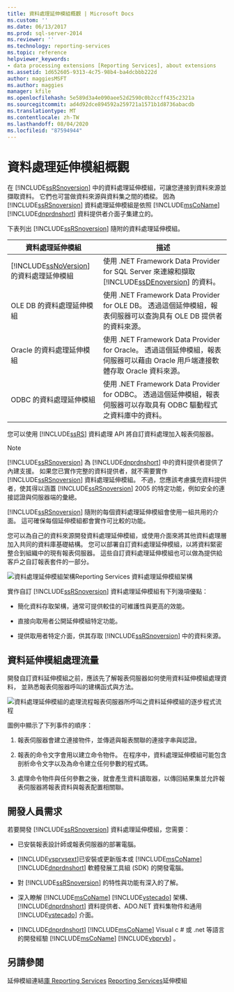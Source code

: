 ```yaml
---
title: 資料處理延伸模組概觀 | Microsoft Docs
ms.custom: ''
ms.date: 06/13/2017
ms.prod: sql-server-2014
ms.reviewer: ''
ms.technology: reporting-services
ms.topic: reference
helpviewer_keywords:
- data processing extensions [Reporting Services], about extensions
ms.assetid: 1d652605-9313-4c75-98b4-ba4dcbbb222d
author: maggiesMSFT
ms.author: maggies
manager: kfile
ms.openlocfilehash: 5e589d3a4e090aee52d2590c0b2ccff435c2321a
ms.sourcegitcommit: ad4d92dce894592a259721a1571b1d8736abacdb
ms.translationtype: MT
ms.contentlocale: zh-TW
ms.lasthandoff: 08/04/2020
ms.locfileid: "87594944"
---
```

# <a name="data-processing-extensions-overview"></a>資料處理延伸模組概觀
  在 [!INCLUDE[ssRSnoversion](../../../includes/ssrsnoversion-md.md)] 中的資料處理延伸模組，可讓您連接到資料來源並擷取資料。 它們也可當做資料來源與資料集之間的橋樑。 因為 [!INCLUDE[ssRSnoversion](../../../includes/ssrsnoversion-md.md)] 資料處理延伸模組是依照 [!INCLUDE[msCoName](../../../includes/msconame-md.md)] [!INCLUDE[dnprdnshort](../../../includes/dnprdnshort-md.md)] 資料提供者介面子集建立的。

 下表列出 [!INCLUDE[ssRSnoversion](../../../includes/ssrsnoversion-md.md)] 隨附的資料處理延伸模組。

|資料處理延伸模組|描述|
|-------------------------------|-----------------|
|[!INCLUDE[ssNoVersion](../../../includes/ssnoversion-md.md)] 的資料處理延伸模組|使用 .NET Framework Data Provider for SQL Server 來連線和擷取 [!INCLUDE[ssDEnoversion](../../../includes/ssdenoversion-md.md)] 的資料。|
|OLE DB 的資料處理延伸模組|使用 .NET Framework Data Provider for OLE DB。 透過這個延伸模組，報表伺服器可以查詢具有 OLE DB 提供者的資料來源。|
|Oracle 的資料處理延伸模組|使用 .NET Framework Data Provider for Oracle。 透過這個延伸模組，報表伺服器可以藉由 Oracle 用戶端連接軟體存取 Oracle 資料來源。|
|ODBC 的資料處理延伸模組|使用 .NET Framework Data Provider for ODBC。 透過這個延伸模組，報表伺服器可以存取具有 ODBC 驅動程式之資料庫中的資料。|

 您可以使用 [!INCLUDE[ssRS](../../../includes/ssrs.md)] 資料處理 API 將自訂資料處理加入報表伺服器。

> [!NOTE]
>  [!INCLUDE[ssRSnoversion](../../../includes/ssrsnoversion-md.md)] 為 [!INCLUDE[dnprdnshort](../../../includes/dnprdnshort-md.md)] 中的資料提供者提供了內建支援。 如果您已實作完整的資料提供者，就不需要實作 [!INCLUDE[ssRSnoversion](../../../includes/ssrsnoversion-md.md)] 資料處理延伸模組。 不過，您應該考慮擴充資料提供者，使其得以涵蓋 [!INCLUDE[ssRSnoversion](../../../includes/ssrsnoversion-md.md)] 2005 的特定功能，例如安全的連接認證與伺服器端的彙總。

 [!INCLUDE[ssRSnoversion](../../../includes/ssrsnoversion-md.md)] 隨附的每個資料處理延伸模組會使用一組共用的介面。 這可確保每個延伸模組都會實作可比較的功能。

 您可以為自己的資料來源開發資料處理延伸模組，或使用介面來將其他資料處理層加入共同的資料庫基礎結構。 您可以部署自訂資料處理延伸模組，以將資料緊密整合到組織中的現有報表伺服器。 這些自訂資料處理延伸模組也可以做為提供給客戶之自訂報表套件的一部分。

 ![資料處理延伸模組架構](../../media/bk-dataprocess-extensions.gif "資料處理延伸模組架構")Reporting Services 資料處理延伸模組架構

 實作自訂 [!INCLUDE[ssRSnoversion](../../../includes/ssrsnoversion-md.md)] 資料處理延伸模組有下列幾項優點：

-   簡化資料存取架構，通常可提供較佳的可維護性與更高的效能。

-   直接向取用者公開延伸模組特定功能。

-   提供取用者特定介面，供其存取 [!INCLUDE[ssRSnoversion](../../../includes/ssrsnoversion-md.md)] 中的資料來源。

## <a name="data-extension-process-flow"></a>資料延伸模組處理流量
 開發自訂資料延伸模組之前，應該先了解報表伺服器如何使用資料延伸模組處理資料， 並熟悉報表伺服器呼叫的建構函式與方法。

 ![資料處理延伸模組的處理](../../media/bk-ext-01.gif "資料處理延伸模組的處理流程")流程報表伺服器所呼叫之資料延伸模組的逐步程式流程

 圖例中顯示了下列事件的順序：

1.  報表伺服器會建立連接物件，並傳遞與報表關聯的連接字串與認證。

2.  報表的命令文字會用以建立命令物件。 在程序中，資料處理延伸模組可能包含剖析命令文字以及為命令建立任何參數的程式碼。

3.  處理命令物件與任何參數之後，就會產生資料讀取器，以傳回結果集並允許報表伺服器將報表資料與報表配置相關聯。

## <a name="developer-requirements"></a>開發人員需求
 若要開發 [!INCLUDE[ssRSnoversion](../../../includes/ssrsnoversion-md.md)] 資料處理延伸模組，您需要：

-   已安裝報表設計師或報表伺服器的部署電腦。

-   [!INCLUDE[vsprvsext](../../../includes/vsprvsext-md.md)]已安裝或更新版本或 [!INCLUDE[msCoName](../../../includes/msconame-md.md)] [!INCLUDE[dnprdnshort](../../../includes/dnprdnshort-md.md)] 軟體發展工具組 (SDK) 的開發電腦。

-   對 [!INCLUDE[ssRSnoversion](../../../includes/ssrsnoversion-md.md)] 的特性與功能有深入的了解。

-   深入瞭解 [!INCLUDE[msCoName](../../../includes/msconame-md.md)] [!INCLUDE[vstecado](../../../includes/vstecado-md.md)] 架構、 [!INCLUDE[dnprdnshort](../../../includes/dnprdnshort-md.md)] 資料提供者、ADO.NET 資料集物件和通用 [!INCLUDE[vstecado](../../../includes/vstecado-md.md)] 介面。

-   [!INCLUDE[dnprdnshort](../../../includes/dnprdnshort-md.md)] [!INCLUDE[msCoName](../../../includes/msconame-md.md)] Visual c # 或 .net 等語言的開發經驗 [!INCLUDE[msCoName](../../../includes/msconame-md.md)] [!INCLUDE[vbprvb](../../../includes/vbprvb-md.md)] 。

## <a name="see-also"></a>另請參閱
 延伸模組連結[庫 Reporting Services](../reporting-services-extension-library.md) [Reporting Services](../reporting-services-extensions.md)延伸模組


